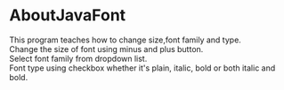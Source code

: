 # AboutJavaFont
This program teaches how to change size,font family and type.  
Change the size of font using minus and plus button.  
Select font family from dropdown list.  
Font type using checkbox whether it's plain, italic, bold or both italic and bold.

 
